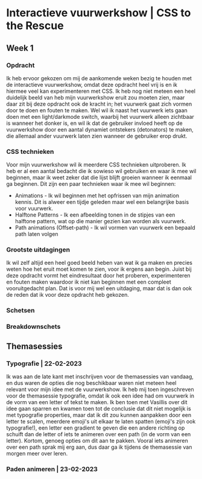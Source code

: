 # Interactieve vuurwerkshow | CSS to the Rescue 

## Week 1
### Opdracht
Ik heb ervoor gekozen om mij de aankomende weken bezig te houden met de interactieve vuurwerkshow, omdat deze opdracht heel vrij is en ik hiermee veel kan experimenteren met CSS. Ik heb nog niet meteen een heel duidelijk beeld van heb mijn vuurwerkshow eruit zou moeten zien, maar daar zit bij deze opdracht ook de kracht in; het vuurwerk gaat zich vormen door te doen en fouten te maken. Wel wil ik naast het vuurwerk iets gaan doen met een light/darkmode switch, waarbij het vuurwerk alleen zichtbaar is wanneer het donker is, en wil ik dat de gebruiker invloed heeft op de vuurwerkshow door een aantal dynamiet ontstekers (detonators) te maken, die allemaal ander vuurwerk laten zien wanneer de gebruiker erop drukt.

### CSS technieken
Voor mijn vuurwerkshow wil ik meerdere CSS technieken uitproberen. Ik heb er al een aantal bedacht die ik sowieso wil gebruiken en waar ik mee wil beginnen, maar ik weet zeker dat die lijst blijft groeien wanneer ik eenmaal ga beginnen. Dit zijn een paar technieken waar ik mee wil beginnen:
* Animations - Ik wil beginnen met het opfrissen van mijn animation kennis. Dit is alweer een tijdje geleden maar wel een belangrijke basis voor vuurwerk.
* Halftone Patterns - Ik een afbeelding tonen in de stipjes van een halftone pattern, wat op die manier gezien kan worden als vuurwerk.
* Path animations (Offset-path) - Ik wil vormen van vuurwerk een bepaald path laten volgen

### Grootste uitdagingen
Ik wil zelf altijd een heel goed beeld heben van wat ik ga maken en precies weten hoe het eruit moet komen te zien, voor ik ergens aan begin. Juist bij deze opdracht vormt het eindresultaat door het proberen, experimenteren en fouten maken waardoor ik niet kan beginnen met een compleet vooruitgedacht plan. Dat is voor mij wel een uitdaging, maar dat is dan ook de reden dat ik voor deze opdracht heb gekozen.

### Schetsen

### Breakdownschets


<!-- ## Week 2
### Voortgang

### Soepel en lastig

### 'Mislukte' experimenten

### Nieuwe inzichten

### Wijzigingen aan het 1e plan

### Uitdagingen voor komende week

## Week 3


## Week 4 -->


## Themasessies
### Typografie | 22-02-2023
Ik was aan de late kant met inschrijven voor de themasessies van vandaag, en dus waren de opties die nog beschikbaar waren niet meteen heel relevant voor mijn idee met de vuurwerkshow. Ik heb mij toen ingeschreven voor de themasessie typografie, omdat ik ook een idee had om vuurwerk in de vorm van een letter of tekst te maken. Ik ben toen met Vasillis over dit idee gaan sparren en kwamen toen tot de conclusie dat dit niet mogelijk is met typografie properties, maar dat ik dit zou kunnen aanpakken door een letter te scalen, meerdere emoji's uit elkaar te laten spatten (emoji's zijn ook typografie!), een letter een gradient te geven die een andere richting op schuift dan de letter of iets te animeren over een path (in de vorm van een letter). Kortom, genoeg opties om dit aan te pakken. Vooral iets animeren over een path sprak mij erg aan, dus daar ga ik tijdens de themasessie van morgen meer over leren.

### Paden animeren | 23-02-2023
